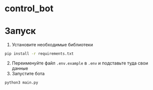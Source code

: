# control_bot

# Запуск
1. Установите необходимые библиотеки
```bash 
pip install -r requirements.txt
```
2. Переименуйте файл `.env.example` в `.env` и подставьте туда свои данные
3. Запустите бота
```bash
python3 main.py
```
